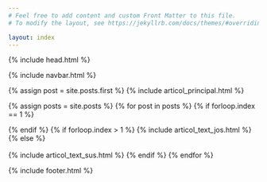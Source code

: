 ```yaml
---
# Feel free to add content and custom Front Matter to this file.
# To modify the layout, see https://jekyllrb.com/docs/themes/#overriding-theme-defaults

layout: index
---
```


{% include head.html %}

<body>
{% include navbar.html %}

<main>
  
  <!-- Latest post is the main article -->
  {% assign post = site.posts.first %}
  {% include articol_principal.html %}

  <!-- Marketing messaging and featurettes
  ================================================== -->
  <!-- Wrap the rest of the page in another container to center all the content. -->

<div class="container marketing">

<!-- Layout: 
    1. lead article
    2. 3 articles in a line
    3. one article per line
-->
{% assign posts = site.posts %}
{% for post in posts %}
    {% if forloop.index == 1 %}
        <!-- Start a row -->
        <div class="row">
    {% endif %}
    {% if forloop.index > 1 %}
        {% include articol_text_jos.html %}
    {% else %}
        </div><!-- /.row -->    
        {% include articol_text_sus.html %}
    {% endif %}
{% endfor %}


</div><!-- /.container -->

  {% include footer.html %}

</main>

</body>